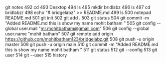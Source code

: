 git notes
492  cd
  493  Desktop
  494  ls
  495  mkdir bridlabz
  496  ls
  497  cd bridlabz/
  498  echo "# bridgelabz" >> README.md
  499  ls
  500  notepad README.md
  501  git init
  502  git add .
  503  git status
  504  git commit -m "Added README.md this is show my name mohit batham "
  505  git config --global user.mail "mr.mohitbatham@gmail.com"
  506  git config --global user.name "mohit batham"
  507  git remote add origin https://github.com/mohitbatham123/bridgelabz.git
  508  git push -u origin master
  509  git push -u origin main
  510  git commit -m "Added README.md this is show my name mohit batham "
  511  git status
  512  git --config
  513  git user
  514  git --user
  515  history
